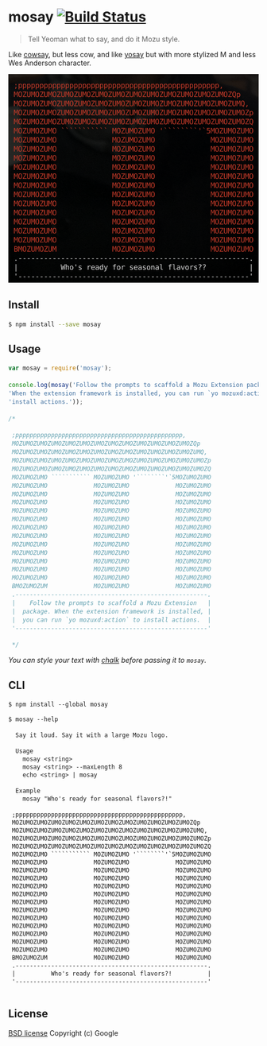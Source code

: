 # mosay [![Build Status](https://travis-ci.org/yeoman/mosay.svg?branch=master)](https://travis-ci.org/yeoman/mosay)

> Tell Yeoman what to say, and do it Mozu style.

Like [cowsay](http://en.wikipedia.org/wiki/Cowsay), but less cow, and like [yosay](https://github.com/yeoman/yosay) but with more stylized M and less Wes Anderson character.

![](screenshot.png)


## Install

```sh
$ npm install --save mosay
```


## Usage

```js
var mosay = require('mosay');

console.log(mosay('Follow the prompts to scaffold a Mozu Extension package.' +
'When the extension framework is installed, you can run `yo mozuxd:action` to' +
'install actions.'));

/*

 ;ppppppppppppppppppppppppppppppppppppppppppppppp,       
 MOZUMOZUMOZUMOZUMOZUMOZUMOZUMOZUMOZUMOZUMOZUMOZUMOZQp   
 MOZUMOZUMOZUMOZUMOZUMOZUMOZUMOZUMOZUMOZUMOZUMOZUMOZUMQ, 
 MOZUMOZUMOZUMOZUMOZUMOZUMOZUMOZUMOZUMOZUMOZUMOZUMOZUMOZp
 MOZUMOZUMOZUMOZUMOZUMOZUMOZUMOZUMOZUMOZUMOZUMOZUMOZUMOZQ
 MOZUMOZUMO ``````````` MOZUMOZUMO '````````'`5MOZUMOZUMO
 MOZUMOZUMO             MOZUMOZUMO             MOZUMOZUMO
 MOZUMOZUMO             MOZUMOZUMO             MOZUMOZUMO
 MOZUMOZUMO             MOZUMOZUMO             MOZUMOZUMO
 MOZUMOZUMO             MOZUMOZUMO             MOZUMOZUMO
 MOZUMOZUMO             MOZUMOZUMO             MOZUMOZUMO
 MOZUMOZUMO             MOZUMOZUMO             MOZUMOZUMO
 MOZUMOZUMO             MOZUMOZUMO             MOZUMOZUMO
 MOZUMOZUMO             MOZUMOZUMO             MOZUMOZUMO
 MOZUMOZUMO             MOZUMOZUMO             MOZUMOZUMO
 MOZUMOZUMO             MOZUMOZUMO             MOZUMOZUMO
 MOZUMOZUMO             MOZUMOZUMO             MOZUMOZUMO
 MOZUMOZUMO             MOZUMOZUMO             MOZUMOZUMO
 BMOZUMOZUM             MOZUMOZUMO             MOZUMOZUMO
 .------------------------------------------------------.
 |    Follow the prompts to scaffold a Mozu Extension   |
 |  package. When the extension framework is installed, |
 |  you can run `yo mozuxd:action` to install actions.  |
 '------------------------------------------------------'

 */
```

*You can style your text with [chalk](https://github.com/sindresorhus/chalk) before passing it to `mosay`.*


## CLI

```
$ npm install --global mosay
```

```
$ mosay --help

  Say it loud. Say it with a large Mozu logo.

  Usage
    mosay <string>
    mosay <string> --maxLength 8
    echo <string> | mosay

  Example
    mosay "Who's ready for seasonal flavors?!"

 ;ppppppppppppppppppppppppppppppppppppppppppppppp,       
 MOZUMOZUMOZUMOZUMOZUMOZUMOZUMOZUMOZUMOZUMOZUMOZUMOZQp   
 MOZUMOZUMOZUMOZUMOZUMOZUMOZUMOZUMOZUMOZUMOZUMOZUMOZUMQ, 
 MOZUMOZUMOZUMOZUMOZUMOZUMOZUMOZUMOZUMOZUMOZUMOZUMOZUMOZp
 MOZUMOZUMOZUMOZUMOZUMOZUMOZUMOZUMOZUMOZUMOZUMOZUMOZUMOZQ
 MOZUMOZUMO ``````````` MOZUMOZUMO '````````'`5MOZUMOZUMO
 MOZUMOZUMO             MOZUMOZUMO             MOZUMOZUMO
 MOZUMOZUMO             MOZUMOZUMO             MOZUMOZUMO
 MOZUMOZUMO             MOZUMOZUMO             MOZUMOZUMO
 MOZUMOZUMO             MOZUMOZUMO             MOZUMOZUMO
 MOZUMOZUMO             MOZUMOZUMO             MOZUMOZUMO
 MOZUMOZUMO             MOZUMOZUMO             MOZUMOZUMO
 MOZUMOZUMO             MOZUMOZUMO             MOZUMOZUMO
 MOZUMOZUMO             MOZUMOZUMO             MOZUMOZUMO
 MOZUMOZUMO             MOZUMOZUMO             MOZUMOZUMO
 MOZUMOZUMO             MOZUMOZUMO             MOZUMOZUMO
 MOZUMOZUMO             MOZUMOZUMO             MOZUMOZUMO
 MOZUMOZUMO             MOZUMOZUMO             MOZUMOZUMO
 BMOZUMOZUM             MOZUMOZUMO             MOZUMOZUMO
 .------------------------------------------------------.
 |          Who's ready for seasonal flavors?!          |
 '------------------------------------------------------'


```


## License

[BSD license](http://opensource.org/licenses/bsd-license.php)
Copyright (c) Google
